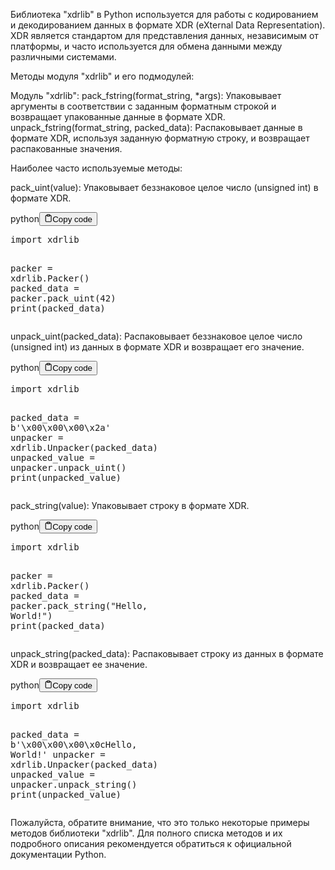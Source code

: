 <p>Библиотека "xdrlib" в Python используется для работы с кодированием и декодированием данных в формате XDR (eXternal Data Representation).
XDR является стандартом для представления данных, независимым от платформы, и часто используется для обмена данными между различными системами.</p>
<p>Методы модуля "xdrlib" и его подмодулей:</p>
<p>Модуль "xdrlib":
pack_fstring(format_string, *args): Упаковывает аргументы в соответствии с заданным форматным строкой и возвращает упакованные данные в формате XDR.
unpack_fstring(format_string, packed_data): Распаковывает данные в формате XDR, используя заданную форматную строку, и возвращает распакованные значения.</p>
<p>Наиболее часто используемые методы:</p>
<p>pack_uint(value): Упаковывает беззнаковое целое число (unsigned int) в формате XDR.</p>
<div class="code-element"><div class="lang-line"><text>python</text><button class="copy-button" id="codebd59d7da341f32754c8d58d79539617db" onclick="copyCode(codebd59d7da341f32754c8d58d79539617d, codebd59d7da341f32754c8d58d79539617db)"><svg stroke="currentColor" fill="none" stroke-width="2" viewBox="0 0 24 24" stroke-linecap="round" stroke-linejoin="round" class="h-4 w-4" height="1em" width="1em" xmlns="http://www.w3.org/2000/svg"><path d="M16 4h2a2 2 0 0 1 2 2v14a2 2 0 0 1-2 2H6a2 2 0 0 1-2-2V6a2 2 0 0 1 2-2h2"></path><rect x="8" y="2" width="8" height="4" rx="1" ry="1"></rect></svg><text>Copy code</text></button></div><div class="code" id="codebd59d7da341f32754c8d58d79539617d"><div class="highlight"><pre><span></span><span class="kn">import</span> <span class="nn">xdrlib</span>

<span class="n">packer</span> <span class="o">=</span> <span class="n">xdrlib</span><span class="o">.</span><span class="n">Packer</span><span class="p">()</span>
<span class="n">packed_data</span> <span class="o">=</span> <span class="n">packer</span><span class="o">.</span><span class="n">pack_uint</span><span class="p">(</span><span class="mi">42</span><span class="p">)</span>
<span class="nb">print</span><span class="p">(</span><span class="n">packed_data</span><span class="p">)</span>
</pre></div></div></div>

<p>unpack_uint(packed_data): Распаковывает беззнаковое целое число (unsigned int) из данных в формате XDR и возвращает его значение.</p>
<div class="code-element"><div class="lang-line"><text>python</text><button class="copy-button" id="codeb5fb1ca7b0586ab2084744411992ad51b" onclick="copyCode(codeb5fb1ca7b0586ab2084744411992ad51, codeb5fb1ca7b0586ab2084744411992ad51b)"><svg stroke="currentColor" fill="none" stroke-width="2" viewBox="0 0 24 24" stroke-linecap="round" stroke-linejoin="round" class="h-4 w-4" height="1em" width="1em" xmlns="http://www.w3.org/2000/svg"><path d="M16 4h2a2 2 0 0 1 2 2v14a2 2 0 0 1-2 2H6a2 2 0 0 1-2-2V6a2 2 0 0 1 2-2h2"></path><rect x="8" y="2" width="8" height="4" rx="1" ry="1"></rect></svg><text>Copy code</text></button></div><div class="code" id="codeb5fb1ca7b0586ab2084744411992ad51"><div class="highlight"><pre><span></span><span class="kn">import</span> <span class="nn">xdrlib</span>

<span class="n">packed_data</span> <span class="o">=</span> <span class="sa">b</span><span class="s1">&#39;</span><span class="se">\x00\x00\x00\x2a</span><span class="s1">&#39;</span>
<span class="n">unpacker</span> <span class="o">=</span> <span class="n">xdrlib</span><span class="o">.</span><span class="n">Unpacker</span><span class="p">(</span><span class="n">packed_data</span><span class="p">)</span>
<span class="n">unpacked_value</span> <span class="o">=</span> <span class="n">unpacker</span><span class="o">.</span><span class="n">unpack_uint</span><span class="p">()</span>
<span class="nb">print</span><span class="p">(</span><span class="n">unpacked_value</span><span class="p">)</span>
</pre></div></div></div>

<p>pack_string(value): Упаковывает строку в формате XDR.</p>
<div class="code-element"><div class="lang-line"><text>python</text><button class="copy-button" id="code8c466439bc1c4559f690fb072f35f3b1b" onclick="copyCode(code8c466439bc1c4559f690fb072f35f3b1, code8c466439bc1c4559f690fb072f35f3b1b)"><svg stroke="currentColor" fill="none" stroke-width="2" viewBox="0 0 24 24" stroke-linecap="round" stroke-linejoin="round" class="h-4 w-4" height="1em" width="1em" xmlns="http://www.w3.org/2000/svg"><path d="M16 4h2a2 2 0 0 1 2 2v14a2 2 0 0 1-2 2H6a2 2 0 0 1-2-2V6a2 2 0 0 1 2-2h2"></path><rect x="8" y="2" width="8" height="4" rx="1" ry="1"></rect></svg><text>Copy code</text></button></div><div class="code" id="code8c466439bc1c4559f690fb072f35f3b1"><div class="highlight"><pre><span></span><span class="kn">import</span> <span class="nn">xdrlib</span>

<span class="n">packer</span> <span class="o">=</span> <span class="n">xdrlib</span><span class="o">.</span><span class="n">Packer</span><span class="p">()</span>
<span class="n">packed_data</span> <span class="o">=</span> <span class="n">packer</span><span class="o">.</span><span class="n">pack_string</span><span class="p">(</span><span class="s2">&quot;Hello, World!&quot;</span><span class="p">)</span>
<span class="nb">print</span><span class="p">(</span><span class="n">packed_data</span><span class="p">)</span>
</pre></div></div></div>

<p>unpack_string(packed_data): Распаковывает строку из данных в формате XDR и возвращает ее значение.</p>
<div class="code-element"><div class="lang-line"><text>python</text><button class="copy-button" id="code372649eb67436062037c704ee2784333b" onclick="copyCode(code372649eb67436062037c704ee2784333, code372649eb67436062037c704ee2784333b)"><svg stroke="currentColor" fill="none" stroke-width="2" viewBox="0 0 24 24" stroke-linecap="round" stroke-linejoin="round" class="h-4 w-4" height="1em" width="1em" xmlns="http://www.w3.org/2000/svg"><path d="M16 4h2a2 2 0 0 1 2 2v14a2 2 0 0 1-2 2H6a2 2 0 0 1-2-2V6a2 2 0 0 1 2-2h2"></path><rect x="8" y="2" width="8" height="4" rx="1" ry="1"></rect></svg><text>Copy code</text></button></div><div class="code" id="code372649eb67436062037c704ee2784333"><div class="highlight"><pre><span></span><span class="kn">import</span> <span class="nn">xdrlib</span>

<span class="n">packed_data</span> <span class="o">=</span> <span class="sa">b</span><span class="s1">&#39;</span><span class="se">\x00\x00\x00\x0c</span><span class="s1">Hello, World!&#39;</span>
<span class="n">unpacker</span> <span class="o">=</span> <span class="n">xdrlib</span><span class="o">.</span><span class="n">Unpacker</span><span class="p">(</span><span class="n">packed_data</span><span class="p">)</span>
<span class="n">unpacked_value</span> <span class="o">=</span> <span class="n">unpacker</span><span class="o">.</span><span class="n">unpack_string</span><span class="p">()</span>
<span class="nb">print</span><span class="p">(</span><span class="n">unpacked_value</span><span class="p">)</span>
</pre></div></div></div>

<p>Пожалуйста, обратите внимание, что это только некоторые примеры методов библиотеки "xdrlib".
Для полного списка методов и их подробного описания рекомендуется обратиться к официальной документации Python.</p>
